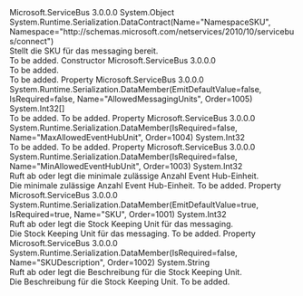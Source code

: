 <Type Name="MessagingSKU" FullName="Microsoft.ServiceBus.Management.MessagingSKU">
  <TypeSignature Language="C#" Value="public class MessagingSKU" />
  <TypeSignature Language="ILAsm" Value=".class public auto ansi beforefieldinit MessagingSKU extends System.Object" />
  <TypeSignature Language="DocId" Value="T:Microsoft.ServiceBus.Management.MessagingSKU" />
  <TypeSignature Language="VB.NET" Value="Public Class MessagingSKU" />
  <TypeSignature Language="F#" Value="type MessagingSKU = class" />
  <AssemblyInfo>
    <AssemblyName>Microsoft.ServiceBus</AssemblyName>
    <AssemblyVersion>3.0.0.0</AssemblyVersion>
  </AssemblyInfo>
  <Base>
    <BaseTypeName>System.Object</BaseTypeName>
  </Base>
  <Interfaces />
  <Attributes>
    <Attribute>
      <AttributeName>System.Runtime.Serialization.DataContract(Name="NamespaceSKU", Namespace="http://schemas.microsoft.com/netservices/2010/10/servicebus/connect")</AttributeName>
    </Attribute>
  </Attributes>
  <Docs>
    <summary>Stellt die SKU für das messaging bereit.</summary>
    <remarks>To be added.</remarks>
  </Docs>
  <Members>
    <Member MemberName=".ctor">
      <MemberSignature Language="C#" Value="public MessagingSKU ();" />
      <MemberSignature Language="ILAsm" Value=".method public hidebysig specialname rtspecialname instance void .ctor() cil managed" />
      <MemberSignature Language="DocId" Value="M:Microsoft.ServiceBus.Management.MessagingSKU.#ctor" />
      <MemberSignature Language="VB.NET" Value="Public Sub New ()" />
      <MemberType>Constructor</MemberType>
      <AssemblyInfo>
        <AssemblyName>Microsoft.ServiceBus</AssemblyName>
        <AssemblyVersion>3.0.0.0</AssemblyVersion>
      </AssemblyInfo>
      <Parameters />
      <Docs>
        <summary>To be added.</summary>
        <remarks>To be added.</remarks>
      </Docs>
    </Member>
    <Member MemberName="AllowedMessagingUnits">
      <MemberSignature Language="C#" Value="public int[] AllowedMessagingUnits { get; }" />
      <MemberSignature Language="ILAsm" Value=".property instance int32[] AllowedMessagingUnits" />
      <MemberSignature Language="DocId" Value="P:Microsoft.ServiceBus.Management.MessagingSKU.AllowedMessagingUnits" />
      <MemberSignature Language="VB.NET" Value="Public ReadOnly Property AllowedMessagingUnits As Integer()" />
      <MemberSignature Language="F#" Value="member this.AllowedMessagingUnits : int[]" Usage="Microsoft.ServiceBus.Management.MessagingSKU.AllowedMessagingUnits" />
      <MemberType>Property</MemberType>
      <AssemblyInfo>
        <AssemblyName>Microsoft.ServiceBus</AssemblyName>
        <AssemblyVersion>3.0.0.0</AssemblyVersion>
      </AssemblyInfo>
      <Attributes>
        <Attribute>
          <AttributeName>System.Runtime.Serialization.DataMember(EmitDefaultValue=false, IsRequired=false, Name="AllowedMessagingUnits", Order=1005)</AttributeName>
        </Attribute>
      </Attributes>
      <ReturnValue>
        <ReturnType>System.Int32[]</ReturnType>
      </ReturnValue>
      <Docs>
        <summary />
        <value>To be added.</value>
        <remarks>To be added.</remarks>
      </Docs>
    </Member>
    <Member MemberName="MaxAllowedEventHubUnit">
      <MemberSignature Language="C#" Value="public int MaxAllowedEventHubUnit { get; }" />
      <MemberSignature Language="ILAsm" Value=".property instance int32 MaxAllowedEventHubUnit" />
      <MemberSignature Language="DocId" Value="P:Microsoft.ServiceBus.Management.MessagingSKU.MaxAllowedEventHubUnit" />
      <MemberSignature Language="VB.NET" Value="Public ReadOnly Property MaxAllowedEventHubUnit As Integer" />
      <MemberSignature Language="F#" Value="member this.MaxAllowedEventHubUnit : int" Usage="Microsoft.ServiceBus.Management.MessagingSKU.MaxAllowedEventHubUnit" />
      <MemberType>Property</MemberType>
      <AssemblyInfo>
        <AssemblyName>Microsoft.ServiceBus</AssemblyName>
        <AssemblyVersion>3.0.0.0</AssemblyVersion>
      </AssemblyInfo>
      <Attributes>
        <Attribute>
          <AttributeName>System.Runtime.Serialization.DataMember(IsRequired=false, Name="MaxAllowedEventHubUnit", Order=1004)</AttributeName>
        </Attribute>
      </Attributes>
      <ReturnValue>
        <ReturnType>System.Int32</ReturnType>
      </ReturnValue>
      <Docs>
        <summary />
        <value>To be added.</value>
        <remarks>To be added.</remarks>
      </Docs>
    </Member>
    <Member MemberName="MinAllowedEventHubUnit">
      <MemberSignature Language="C#" Value="public int MinAllowedEventHubUnit { get; }" />
      <MemberSignature Language="ILAsm" Value=".property instance int32 MinAllowedEventHubUnit" />
      <MemberSignature Language="DocId" Value="P:Microsoft.ServiceBus.Management.MessagingSKU.MinAllowedEventHubUnit" />
      <MemberSignature Language="VB.NET" Value="Public ReadOnly Property MinAllowedEventHubUnit As Integer" />
      <MemberSignature Language="F#" Value="member this.MinAllowedEventHubUnit : int" Usage="Microsoft.ServiceBus.Management.MessagingSKU.MinAllowedEventHubUnit" />
      <MemberType>Property</MemberType>
      <AssemblyInfo>
        <AssemblyName>Microsoft.ServiceBus</AssemblyName>
        <AssemblyVersion>3.0.0.0</AssemblyVersion>
      </AssemblyInfo>
      <Attributes>
        <Attribute>
          <AttributeName>System.Runtime.Serialization.DataMember(IsRequired=false, Name="MinAllowedEventHubUnit", Order=1003)</AttributeName>
        </Attribute>
      </Attributes>
      <ReturnValue>
        <ReturnType>System.Int32</ReturnType>
      </ReturnValue>
      <Docs>
        <summary>Ruft ab oder legt die minimale zulässige Anzahl Event Hub-Einheit.</summary>
        <value>Die minimale zulässige Anzahl Event Hub-Einheit.</value>
        <remarks>To be added.</remarks>
      </Docs>
    </Member>
    <Member MemberName="SKU">
      <MemberSignature Language="C#" Value="public int SKU { get; set; }" />
      <MemberSignature Language="ILAsm" Value=".property instance int32 SKU" />
      <MemberSignature Language="DocId" Value="P:Microsoft.ServiceBus.Management.MessagingSKU.SKU" />
      <MemberSignature Language="VB.NET" Value="Public Property SKU As Integer" />
      <MemberSignature Language="F#" Value="member this.SKU : int with get, set" Usage="Microsoft.ServiceBus.Management.MessagingSKU.SKU" />
      <MemberType>Property</MemberType>
      <AssemblyInfo>
        <AssemblyName>Microsoft.ServiceBus</AssemblyName>
        <AssemblyVersion>3.0.0.0</AssemblyVersion>
      </AssemblyInfo>
      <Attributes>
        <Attribute>
          <AttributeName>System.Runtime.Serialization.DataMember(EmitDefaultValue=true, IsRequired=true, Name="SKU", Order=1001)</AttributeName>
        </Attribute>
      </Attributes>
      <ReturnValue>
        <ReturnType>System.Int32</ReturnType>
      </ReturnValue>
      <Docs>
        <summary>Ruft ab oder legt die Stock Keeping Unit für das messaging.</summary>
        <value>Die Stock Keeping Unit für das messaging.</value>
        <remarks>To be added.</remarks>
      </Docs>
    </Member>
    <Member MemberName="SKUDescription">
      <MemberSignature Language="C#" Value="public string SKUDescription { get; }" />
      <MemberSignature Language="ILAsm" Value=".property instance string SKUDescription" />
      <MemberSignature Language="DocId" Value="P:Microsoft.ServiceBus.Management.MessagingSKU.SKUDescription" />
      <MemberSignature Language="VB.NET" Value="Public ReadOnly Property SKUDescription As String" />
      <MemberSignature Language="F#" Value="member this.SKUDescription : string" Usage="Microsoft.ServiceBus.Management.MessagingSKU.SKUDescription" />
      <MemberType>Property</MemberType>
      <AssemblyInfo>
        <AssemblyName>Microsoft.ServiceBus</AssemblyName>
        <AssemblyVersion>3.0.0.0</AssemblyVersion>
      </AssemblyInfo>
      <Attributes>
        <Attribute>
          <AttributeName>System.Runtime.Serialization.DataMember(IsRequired=false, Name="SKUDescription", Order=1002)</AttributeName>
        </Attribute>
      </Attributes>
      <ReturnValue>
        <ReturnType>System.String</ReturnType>
      </ReturnValue>
      <Docs>
        <summary>Ruft ab oder legt die Beschreibung für die Stock Keeping Unit.</summary>
        <value>Die Beschreibung für die Stock Keeping Unit.</value>
        <remarks>To be added.</remarks>
      </Docs>
    </Member>
  </Members>
</Type>